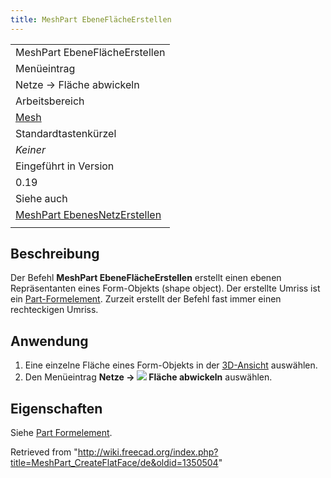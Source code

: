 ```yaml
---
title: MeshPart EbeneFlächeErstellen
---
```

|  |
| --- |
| MeshPart EbeneFlächeErstellen |
| Menüeintrag |
| Netze → Fläche abwickeln |
| Arbeitsbereich |
| [Mesh](/Mesh_Workbench/de "Mesh Workbench/de") |
| Standardtastenkürzel |
| *Keiner* |
| Eingeführt in Version |
| 0.19 |
| Siehe auch |
| [MeshPart EbenesNetzErstellen](/MeshPart_CreateFlatMesh/de "MeshPart CreateFlatMesh/de") |
|  |

## Beschreibung

Der Befehl **MeshPart EbeneFlächeErstellen** erstellt einen ebenen Repräsentanten eines Form-Objekts (shape object). Der erstellte Umriss ist ein [Part-Formelement](/Part_Feature/de "Part Feature/de"). Zurzeit erstellt der Befehl fast immer einen rechteckigen Umriss.

## Anwendung

1. Eine einzelne Fläche eines Form-Objekts in der [3D-Ansicht](/3D_view/de "3D view/de") auswählen.
2. Den Menüeintrag **Netze → ![](/images/MeshPart_CreateFlatFace.svg) Fläche abwickeln** auswählen.

## Eigenschaften

Siehe [Part Formelement](/Part_Feature/de "Part Feature/de").

Retrieved from "<http://wiki.freecad.org/index.php?title=MeshPart_CreateFlatFace/de&oldid=1350504>"
